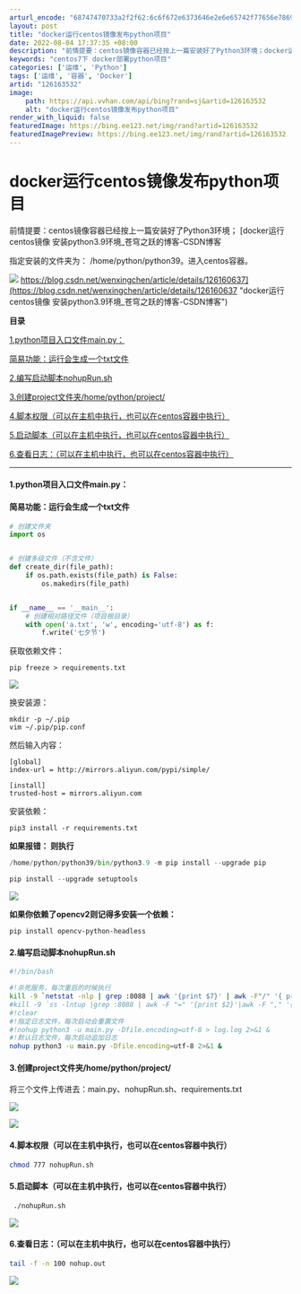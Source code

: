 ```yaml
---
arturl_encode: "68747470733a2f2f62:6c6f672e6373646e2e6e65742f77656e78696e676368656e2f:61727469636c652f64657461696c732f313236313633353332"
layout: post
title: "docker运行centos镜像发布python项目"
date: 2022-08-04 17:37:35 +08:00
description: "前情提要：centos镜像容器已经按上一篇安装好了Python3环境；docker运行centos镜"
keywords: "centos7下 docker部署python项目"
categories: ['运维', 'Python']
tags: ['运维', '容器', 'Docker']
artid: "126163532"
image:
    path: https://api.vvhan.com/api/bing?rand=sj&artid=126163532
    alt: "docker运行centos镜像发布python项目"
render_with_liquid: false
featuredImage: https://bing.ee123.net/img/rand?artid=126163532
featuredImagePreview: https://bing.ee123.net/img/rand?artid=126163532
---
```


# docker运行centos镜像发布python项目

前情提要：centos镜像容器已经按上一篇安装好了Python3环境；
[docker运行centos镜像 安装python3.9环境\_苍穹之跃的博客-CSDN博客

指定安装的文件夹为： /home/python/python39。进入centos容器。

![](https://i-blog.csdnimg.cn/blog_migrate/be19846480ab44ce477585fc567aeaa0.png)
https://blog.csdn.net/wenxingchen/article/details/126160637](https://blog.csdn.net/wenxingchen/article/details/126160637 "docker运行centos镜像 安装python3.9环境_苍穹之跃的博客-CSDN博客")

**目录**

[1.python项目入口文件main.py：](#%C2%A01.python%E9%A1%B9%E7%9B%AE%E5%85%A5%E5%8F%A3%E6%96%87%E4%BB%B6main.py%EF%BC%9A)

[简易功能：运行会生成一个txt文件](#%C2%A0%20%C2%A0%20%E7%AE%80%E6%98%93%E5%8A%9F%E8%83%BD%EF%BC%9A%E8%BF%90%E8%A1%8C%E4%BC%9A%E7%94%9F%E6%88%90%E4%B8%80%E4%B8%AAtxt%E6%96%87%E4%BB%B6)

[2.编写启动脚本nohupRun.sh](#2.%E7%BC%96%E5%86%99%E5%90%AF%E5%8A%A8%E8%84%9A%E6%9C%ACnohupRun.sh)

[3.创建project文件夹/home/python/project/](#3.%E5%88%9B%E5%BB%BAproject%E6%96%87%E4%BB%B6%E5%A4%B9%2Fhome%2Fpython%2Fproject%2F%C2%A0)

[4.脚本权限（可以在主机中执行，也可以在centos容器中执行）](#4.%E8%84%9A%E6%9C%AC%E6%9D%83%E9%99%90%EF%BC%88%E5%8F%AF%E4%BB%A5%E5%9C%A8%E4%B8%BB%E6%9C%BA%E4%B8%AD%E6%89%A7%E8%A1%8C%EF%BC%8C%E4%B9%9F%E5%8F%AF%E4%BB%A5%E5%9C%A8centos%E5%AE%B9%E5%99%A8%E4%B8%AD%E6%89%A7%E8%A1%8C%EF%BC%89)

[5.启动脚本（可以在主机中执行，也可以在centos容器中执行）](#%C2%A05.%E5%90%AF%E5%8A%A8%E8%84%9A%E6%9C%AC%EF%BC%88%E5%8F%AF%E4%BB%A5%E5%9C%A8%E4%B8%BB%E6%9C%BA%E4%B8%AD%E6%89%A7%E8%A1%8C%EF%BC%8C%E4%B9%9F%E5%8F%AF%E4%BB%A5%E5%9C%A8centos%E5%AE%B9%E5%99%A8%E4%B8%AD%E6%89%A7%E8%A1%8C%EF%BC%89)

[6.查看日志：（可以在主机中执行，也可以在centos容器中执行）](#6.%E6%9F%A5%E7%9C%8B%E6%97%A5%E5%BF%97%EF%BC%9A%EF%BC%88%E5%8F%AF%E4%BB%A5%E5%9C%A8%E4%B8%BB%E6%9C%BA%E4%B8%AD%E6%89%A7%E8%A1%8C%EF%BC%8C%E4%B9%9F%E5%8F%AF%E4%BB%A5%E5%9C%A8centos%E5%AE%B9%E5%99%A8%E4%B8%AD%E6%89%A7%E8%A1%8C%EF%BC%89)

---

#### 1.python项目入口文件main.py：

#### 简易功能：运行会生成一个txt文件

```python
# 创建文件夹
import os


# 创建多级文件（不含文件）
def create_dir(file_path):
    if os.path.exists(file_path) is False:
        os.makedirs(file_path)


if __name__ == '__main__':
    # 创建相对路径文件（项目根目录）
    with open('a.txt', 'w', encoding='utf-8') as f:
        f.write('七夕节')
```

获取依赖文件：

```
pip freeze > requirements.txt
```

![](https://i-blog.csdnimg.cn/blog_migrate/abba2035ca31caa3bb77954e66c2d978.png)

换安装源：

```
mkdir -p ~/.pip
vim ~/.pip/pip.conf
```

然后输入内容：

```
[global]
index-url = http://mirrors.aliyun.com/pypi/simple/

[install]
trusted-host = mirrors.aliyun.com
```

安装依赖：

```
pip3 install -r requirements.txt
```

**如果报错： 则执行**

```python
/home/python/python39/bin/python3.9 -m pip install --upgrade pip
```

```python
pip install --upgrade setuptools
```

![](https://i-blog.csdnimg.cn/blog_migrate/913fdf99d3a623f19b7df606405e0016.png#pic_center)

**如果你依赖了opencv2则记得多安装一个依赖：**

```
pip install opencv-python-headless
```

#### 2.编写启动脚本nohupRun.sh

```bash
#!/bin/bash

#!杀死服务，每次重启的时候执行
kill -9 `netstat -nlp | grep :8088 | awk '{print $7}' | awk -F"/" '{ print $1 }'`
#kill -9 `ss -lntup |grep :8088 | awk -F "=" '{print $2}'|awk -F "," '{print $1}'`
#!clear
#!指定日志文件，每次启动会重置文件
#!nohup python3 -u main.py -Dfile.encoding=utf-8 > log.log 2>&1 &
#!默认日志文件，每次启动追加日志
nohup python3 -u main.py -Dfile.encoding=utf-8 2>&1 &
```

#### 3.创建project文件夹/home/python/project/

将三个文件上传进去：main.py、nohupRun.sh、requirements.txt

![](https://i-blog.csdnimg.cn/blog_migrate/d90ae8e673f0e3bc63aac24d72482dd1.png)

![](https://i-blog.csdnimg.cn/blog_migrate/491def0e99275496c3eec97eb6dadb8e.png)

#### 4.脚本权限（可以在主机中执行，也可以在centos容器中执行）

```bash
chmod 777 nohupRun.sh
```

#### 5.启动脚本（可以在主机中执行，也可以在centos容器中执行）

```bash
 ./nohupRun.sh
```

![](https://i-blog.csdnimg.cn/blog_migrate/8887988bdf2e6916c322213c86a18d61.png)

#### 6.查看日志：（可以在主机中执行，也可以在centos容器中执行）

```bash
tail -f -n 100 nohup.out
```

![](https://i-blog.csdnimg.cn/blog_migrate/ce8b9ba954967c0fa31961f11161610c.png)